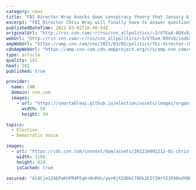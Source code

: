 ```yaml
---
category: news
title: "FBI Director Wray knocks down conspiracy theory that January 6 rioters were 'fake Trump protesters'"
excerpt: "FBI Director Chris Wray will finally have to answer questions about the January 6 insurrection when he appears before the Senate Judiciary Committee Tuesday, his first public testimony since the deadly riot occurred nearly two months ago.\n    \n"
publishedDateTime: 2021-03-02T16:40:54Z
originalUrl: "http://rss.cnn.com/~r/rss/cnn_allpolitics/~3/V7Ea4-8OVv8/index.html"
webUrl: "http://rss.cnn.com/~r/rss/cnn_allpolitics/~3/V7Ea4-8OVv8/index.html"
ampWebUrl: "https://amp.cnn.com/cnn/2021/03/02/politics/fbi-director-chris-wray-january-6-riot-hearing/index.html"
cdnAmpWebUrl: "https://amp-cnn-com.cdn.ampproject.org/c/s/amp.cnn.com/cnn/2021/03/02/politics/fbi-director-chris-wray-january-6-riot-hearing/index.html"
type: article
quality: 161
heat: 161
published: true

provider:
  name: CNN
  domain: cnn.com
  images:
    - url: "https://smartableai.github.io/election/assets/images/organizations/cnn.com-50x50.jpg"
      width: 50
      height: 50

topics:
  - Election
  - Democratic Voice

images:
  - url: "https://cdn.cnn.com/cnnnext/dam/assets/201216092212-01-christopher-wray-lead-image-super-tease.jpg"
    width: 1100
    height: 619
    isCached: true

secured: "6lOCje1Z4EPaKhPR4P5qk+0nRdx/yw+0jXZdDbC78Ek2EIY2NrYZ3F00ndYNQyNIywqPvOkRdHIJ+IqPxTx1ZLDau4ZV9miHgPCBqsLGIGRxSoGvnpq35iiliVsw1C7DouEzi2tROeC+noJ3hvP+6/C2nucYFq9jMEJJvlsIhWJ2UX9pcnhNGNMLwV4A/sTWRz75wIGdPG1VaEu9VJeZcaZvXzp/CHB4iDkUTbIMfmB9CQUMk48cnzxWSa2YYQV2Jpip2VfUu1P5Im5lfngQUPlJWat69rFb6kq9DZkNJxTYt6uOkaE/pnY36fxIbSR5qMRH76lz3lKTDjW8KxYXi90VPZIav3DSTSfnaWauLTM=;EXXk4J9YqyaIiLUJHdBgCg=="
---
```


